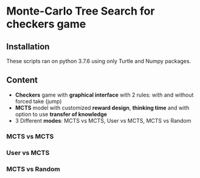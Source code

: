 # Monte-Carlo Tree Search for checkers game

## Installation

These scripts ran on python 3.7.6 using only Turtle and Numpy packages.

## Content

  * **Checkers** game with **graphical interface** with 2 rules: with and without forced take (jump)
  * **MCTS** model with customized **reward design**, **thinking time** and with option to use **transfer of knowledge**
  * 3 Different **modes**: MCTS vs MCTS, User vs MCTS, MCTS vs Random
  
### MCTS vs MCTS

### User vs MCTS

### MCTS vs Random
